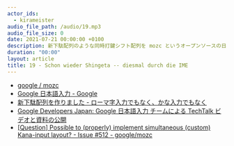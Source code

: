 ```yaml
---
actor_ids:
  - kirameister
audio_file_path: /audio/19.mp3
audio_file_size: 0
date: 2021-07-21 00:00:00 +0100
description: 新下駄配列のような同時打鍵シフト配列を mozc というオープンソースの日本語 IME で実装した話をしました。
duration: "00:00"
layout: article
title: 19 - Schon wieder Shingeta -- diesmal durch die IME
---
```


* [google / mozc](https://github.com/google/mozc)
* [Google 日本語入力 - Google](https://www.google.co.jp/ime/)
* [新下駄配列を作りました - ローマ字入力でもなく、かな入力でもなく](https://kouy.exblog.jp/13627994/)
* [Google Developers Japan: Google 日本語入力 チームによる TechTalk ビデオと資料の公開](https://developers-jp.googleblog.com/2011/02/google-techtalk.html)
* [\[Question\] Possible to (properly) implement simultaneous (custom) Kana-input layout? - Issue #512 - google/mozc](https://github.com/google/mozc/issues/512)


